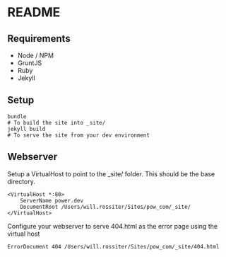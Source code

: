 # README

## Requirements

- Node / NPM
- GruntJS
- Ruby
- Jekyll

## Setup

    bundle
    # To build the site into _site/
    jekyll build
    # To serve the site from your dev environment

## Webserver

Setup a VirtualHost to point to the _site/ folder. This should be the base
directory.

	<VirtualHost *:80>
		ServerName power.dev
		DocumentRoot /Users/will.rossiter/Sites/pow_com/_site/
	</VirtualHost>

Configure your webserver to serve 404.html as the error page using the virtual
host

	ErrorDocument 404 /Users/will.rossiter/Sites/pow_com/_site/404.html
